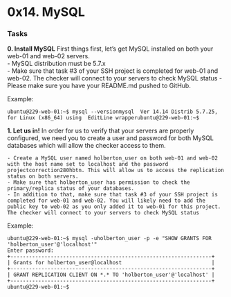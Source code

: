 # 0x14. MySQL

### Tasks

**0. Install MySQL**
First things first, let’s get MySQL installed on both your web-01 and web-02 servers.    
    - MySQL distribution must be 5.7.x  
    - Make sure that task #3 of your SSH project is completed for web-01 and web-02. The checker will connect to your servers to check MySQL status 
    - Please make sure you have your README.md pushed to GitHub.

Example:
```
ubuntu@229-web-01:~$ mysql --versionmysql  Ver 14.14 Distrib 5.7.25, for Linux (x86_64) using  EditLine wrapperubuntu@229-web-01:~$ 
```
**1. Let us in!**
In order for us to verify that your servers are properly configured, we need you to create a user and password for both MySQL databases which will allow the checker access to them.

    - Create a MySQL user named holberton_user on both web-01 and web-02 with the host name set to localhost and the password projectcorrection280hbtn. This will allow us to access the replication status on both servers.
    - Make sure that holberton_user has permission to check the primary/replica status of your databases.
    - In addition to that, make sure that task #3 of your SSH project is completed for web-01 and web-02. You will likely need to add the public key to web-02 as you only added it to web-01 for this project. The checker will connect to your servers to check MySQL status

Example:

```
ubuntu@229-web-01:~$ mysql -uholberton_user -p -e "SHOW GRANTS FOR 'holberton_user'@'localhost'"
Enter password:
+-----------------------------------------------------------------+
| Grants for holberton_user@localhost                             |
+-----------------------------------------------------------------+
| GRANT REPLICATION CLIENT ON *.* TO 'holberton_user'@'localhost' |
+-----------------------------------------------------------------+
ubuntu@229-web-01:~$
```
